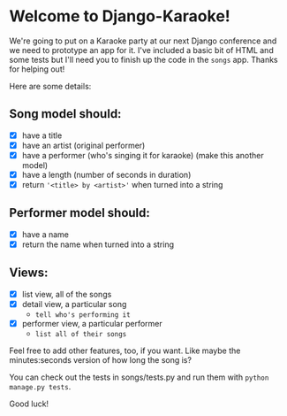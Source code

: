 # Welcome to Django-Karaoke!

We're going to put on a Karaoke party at our next Django conference and we need to prototype an app for it. I've included a basic bit of HTML and some tests but I'll need you to finish up the code in the `songs` app. Thanks for helping out!

Here are some details:

## Song model should:
* [x] have a title
* [x] have an artist (original performer)
* [x] have a performer (who's singing it for karaoke) (make this another model)
* [x] have a length (number of seconds in duration)
* [x] return `'<title> by <artist>'` when turned into a string
  
## Performer model should:
- [x] have a name
- [x] return the name when turned into a string
  
## Views:
- [x] list view, all of the songs
- [x] detail view, a particular song
    * `tell who's performing it`
- [x] performer view, a particular performer
    * `list all of their songs`
    
Feel free to add other features, too, if you want. Like maybe the minutes:seconds version of how long the song is?

You can check out the tests in songs/tests.py and run them with `python manage.py tests`.

Good luck!
